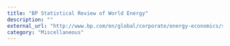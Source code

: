 ```yaml
---
title: "BP Statistical Review of World Energy"
description: ""
external_url: "http://www.bp.com/en/global/corporate/energy-economics/statistical-review-of-world-energy.html"
category: "Miscellaneous"
---
```

